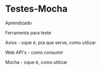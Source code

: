 # Testes-Mocha

<p> Aprendizado </p>
<p> Ferramenta para teste </p>
<p> Axios - oque é, pra que serve, como utilizar </p>
<p> Web API's - como consumir </p>
<p> Mocha - oque é, como utilizar</p>
